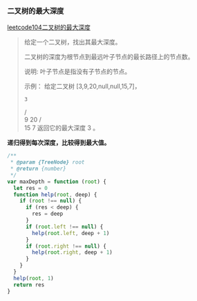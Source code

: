 ### 二叉树的最大深度

[leetcode104二叉树的最大深度](https://leetcode-cn.com/problems/maximum-depth-of-binary-tree/)

> 给定一个二叉树，找出其最大深度。
>
> 二叉树的深度为根节点到最远叶子节点的最长路径上的节点数。
>
> 说明: 叶子节点是指没有子节点的节点。
>
> 示例：
> 给定二叉树 [3,9,20,null,null,15,7]，
>
>     3
>    / \
>   9  20
>     /  \
>    15   7
> 返回它的最大深度 3 。

**递归得到每次深度，比较得到最大值。**

```javascript
/**
 * @param {TreeNode} root
 * @return {number}
 */
var maxDepth = function (root) {
  let res = 0
  function help(root, deep) {
    if (root !== null) {
      if (res < deep) {
        res = deep
      }
      if (root.left !== null) {
        help(root.left, deep + 1)
      }
      if (root.right !== null) {
        help(root.right, deep + 1)
      }
    }
  }
  help(root, 1)
  return res
}
```

